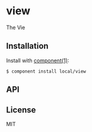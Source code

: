 
# view

  The Vie

## Installation

  Install with [component(1)](http://component.io):

    $ component install local/view

## API



## License

  MIT
